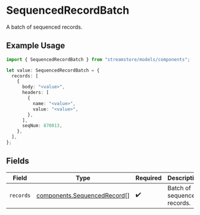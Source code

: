 # SequencedRecordBatch

A batch of sequenced records.

## Example Usage

```typescript
import { SequencedRecordBatch } from "streamstore/models/components";

let value: SequencedRecordBatch = {
  records: [
    {
      body: "<value>",
      headers: [
        {
          name: "<value>",
          value: "<value>",
        },
      ],
      seqNum: 870013,
    },
  ],
};
```

## Fields

| Field                                                                      | Type                                                                       | Required                                                                   | Description                                                                |
| -------------------------------------------------------------------------- | -------------------------------------------------------------------------- | -------------------------------------------------------------------------- | -------------------------------------------------------------------------- |
| `records`                                                                  | [components.SequencedRecord](../../models/components/sequencedrecord.md)[] | :heavy_check_mark:                                                         | Batch of sequenced records.                                                |